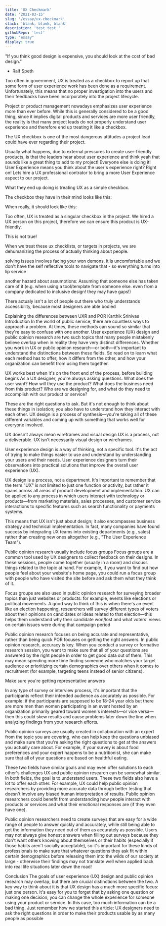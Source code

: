 ```yaml
---
title: 'UX Checkmark'
date: '2021-03-15'
slug: '/essay/ux-checkmark'
stack: 'blank, blank, blank'
description: 'test test.'
githubRepo: 'test'
type: "essay"  
display: true
---
```


"If you think good design is expensive, you should look at the cost of bad design."
- Ralf Speth

Too often in government, UX is treated as a checkbox to report up that some form of user experience work has been done as a requirement. Unfortunately, this means that no proper investigation into the users and their feedbacks have been incorporately into the project lifecycle.

Project or product management nowadays emphasizes user experience more than ever before. While this is generally considered to be a good thing, since it implies digital products and services are more user friendly, the reality is that many project leads do not properly understand user experience and therefore end up treating it like a checkbox.

The UX checkbox is one of the most dangerous attitudes a project lead could have ever regarding their project.

Usually what happens, due to external pressures to create user-friendly products, is that the leaders hear about user experience and think yeah that sounds like a great thing to add to my project! Everyone else is doing it! User Experience means you think about the user's experience right? Right on! Lets hire a UX professional contrator to bring a more User Experience aspect to our project.

What they end up doing is treating UX as a simple checkbox.

The checkbox they have in their mind looks like this:

When really, it should look like this:

Too often, UX is treated as a singular checkbox in the project. We hired a UX person on this project, therefore we can ensure this prodcut is UX-friendly.

This is not true!

When we treat these ux checklists, or targets in projects, we are dehumanizing the process of actually thinking about people.

solving issues involves facing your won demons, it is uncomfortable and we don't have the self reflective tools to navigate that - so everything turns into lip service

another hazard about assumptions: Assuming that someone else has taken care of it (e.g. when using a tool/template from someone else. even from a company dedicated to inclusive design! they may have gaps!)

There actualy isn't a lot of people out there who truly understands accessibility, because most designers are able bodied



Explaining the differences between UXR and POR
 Karthik Srinivas 
Introduction
In the world of public service, there are countless ways to approach a problem. At times, these methods can sound so similar that they're easy to confuse with one another. User experience (UX) design and public opinion research are two such topics that many people mistakenly believe overlap when in reality they have very distinct differences. Whether you work in UX or public opinion research—or both—it's important to understand the distinctions between these fields. So read on to learn what each method has to offer, how it differs from the other, and how your organization can benefit from using them together.

UX works best when it's on the front end of the process, before building begins
As a UX designer, you're always asking questions. What does the user want? How will they use the product? What does the business need from this product? Who are we designing for, and what do they need to accomplish with our product or service?

These are the right questions to ask. But it's not enough to think about these things in isolation; you also have to understand how they interact with each other. UX design is a process of synthesis—you're taking all of these different variables and coming up with something that works well for everyone involved.

UX doesn't always mean wireframes and visual design
UX is a process, not a deliverable. UX isn't necessarily visual design or wireframes.

User experience design is a way of thinking, not a specific tool. It's the act of trying to make things easier to use and understand by understanding your users and their needs. User experience designers turn their observations into practical solutions that improve the overall user experience (UX).

UX design is a process, not a department. It's important to remember that the term "UX" is not limited to just one function or activity, but rather it spans across all areas of product development and implementation. UX can be applied to any process in which users interact with technology or products—from marketing materials, sales processes, and customer service interactions to specific features such as search functionality or payments systems.

This means that UX isn't just about design; it also encompasses business strategy and technical implementation. In fact, many companies have found success by integrating UX teams into existing departments (e.g., sales) rather than creating new ones altogether (e.g., "The User Experience Team").

Public opinion research usually include focus groups
Focus groups are a common tool used by UX designers to collect feedback on their designs. In these sessions, people come together (usually in a room) and discuss things related to the topic at hand. For example, if you want to find out how people feel about your website's home page, you could run a focus group with people who have visited the site before and ask them what they think of it.

Focus groups are also used in public opinion research for surveying broader topics than just websites or products: for example, events like elections or political movements. A good way to think of this is when there's an event like an election happening, researchers will survey different types of voters about their opinions on candidates or ideas related to that election—this helps them understand why their candidate won/lost and what voters' views on certain issues were during that campaign period

Public opinion research focuses on being accurate and representative, rather than being quick
POR focuses on getting the right answers. In public opinion research, accuracy is key. When you conduct a survey or formative research session, you want to make sure that all of your questions are answered by the right people in order to get good data out of them. This may mean spending more time finding someone who matches your target audience or prioritizing certain demographics over others when it comes to recruitment (for example, targeting teens instead of senior citizens).

Make sure you're getting representative answers

In any type of survey or interview process, it's important that the participants reflect their intended audience as accurately as possible. For example: if the participants are supposed to be 18-24 year olds but there are more men than women participating in an event hosted by an organization primarily geared toward women's interests—or vice versa—then this could skew results and cause problems later down the line when analyzing findings from your research efforts.

Public opinion surveys are usually created in collaboration with an expert from the topic you are covering, who can help keep the questions unbiased and make sure that you're asking the right questions to get at the answers you actually care about. For example, if your survey is about food preferences and your expert happens to be a nutritionist, she can make sure that all of your questions are based on healthful eating.

These two fields have similar goals and may even offer solutions to each other's challenges
UX and public opinion research can be somewhat similar. In both fields, the goal is to understand users. These two fields also have a lot to offer each other. For example, UX could help public opinion researchers by providing more accurate data through better testing that doesn't involve any biased human interpretation of results. Public opinion researchers could benefit from understanding how people interact with products or services and what their emotional responses are (if they even have one).

Public opinion researchers need to create surveys that are easy for a wide range of people to answer quickly and accurately, while still being able to get the information they need out of them as accurately as possible. Users may not always give honest answers when filling out surveys because they don't want others knowing about themselves or their habits (especially if those habits aren't socially acceptable), so it's important for these kinds of professionals to make sure that whatever questions they ask fit within certain demographics before releasing them into the wilds of our society at large - otherwise their findings may not translate well when applied back into real life situations later down the road!

Conclusion
The goals of user experience (UX) design and public opinion research may overlap, but there are crucial distinctions between the two. A key way to think about it is that UX design has a much more specific focus: just one person. It's easy for you to forget that by asking one question or making one decision, you can change the whole experience for someone using your product or service. In this case, too much information can be a bad thing. Just remember how we started this article: UX designers need to ask the right questions in order to make their products usable by as many people as possible